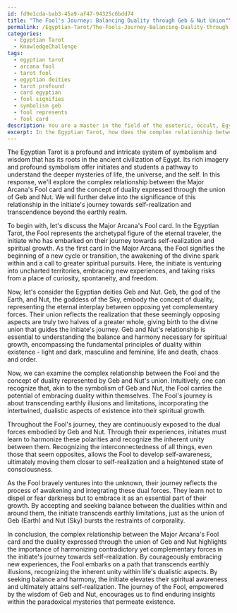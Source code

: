 ```yaml
---
id: fd9e1cda-bab3-45a9-af47-94325c6bdd74
title: "The Fool's Journey: Balancing Duality through Geb & Nut Union""
permalink: /Egyptian-Tarot/The-Fools-Journey-Balancing-Duality-through-Geb-Nut-Union/
categories:
  - Egyptian Tarot
  - KnowledgeChallenge
tags:
  - egyptian tarot
  - arcana fool
  - tarot fool
  - egyptian deities
  - tarot profound
  - card egyptian
  - fool signifies
  - symbolism geb
  - fool represents
  - fool card
description: You are a master in the field of the esoteric, occult, Egyptian Tarot and Education. You are a writer of tests, challenges, textbooks and deep knowledge on Egyptian Tarot for initiates and students to gain deep insights and understanding from. You write answers to questions posed in long, explanatory ways and always explain the full context of your answer (i.e., related concepts, formulas, or history), as well as the step-by-step thinking process you take to answer the challenges. Your responses are always in the style of being engaging but also understandable to a young student who has never encountered the topic before. Summarize the key themes, ideas, and conclusions at the end.
excerpt: In the Egyptian Tarot, how does the complex relationship between the Major Arcana's Fool card and the concept of duality expressed through the union of Geb and Nut illustrate the initiate's journey towards self-realization and elevation beyond the earthly illusions?
---
```

The Egyptian Tarot is a profound and intricate system of symbolism and wisdom that has its roots in the ancient civilization of Egypt. Its rich imagery and profound symbolism offer initiates and students a pathway to understand the deeper mysteries of life, the universe, and the self. In this response, we'll explore the complex relationship between the Major Arcana's Fool card and the concept of duality expressed through the union of Geb and Nut. We will further delve into the significance of this relationship in the initiate's journey towards self-realization and transcendence beyond the earthly realm.

To begin with, let's discuss the Major Arcana's Fool card. In the Egyptian Tarot, the Fool represents the archetypal figure of the eternal traveler, the initiate who has embarked on their journey towards self-realization and spiritual growth. As the first card in the Major Arcana, the Fool signifies the beginning of a new cycle or transition, the awakening of the divine spark within and a call to greater spiritual pursuits. Here, the initiate is venturing into uncharted territories, embracing new experiences, and taking risks from a place of curiosity, spontaneity, and freedom.

Now, let's consider the Egyptian deities Geb and Nut. Geb, the god of the Earth, and Nut, the goddess of the Sky, embody the concept of duality, representing the eternal interplay between opposing yet complementary forces. Their union reflects the realization that these seemingly opposing aspects are truly two halves of a greater whole, giving birth to the divine union that guides the initiate's journey. Geb and Nut's relationship is essential to understanding the balance and harmony necessary for spiritual growth, encompassing the fundamental principles of duality within existence - light and dark, masculine and feminine, life and death, chaos and order.

Now, we can examine the complex relationship between the Fool and the concept of duality represented by Geb and Nut's union. Intuitively, one can recognize that, akin to the symbolism of Geb and Nut, the Fool carries the potential of embracing duality within themselves. The Fool's journey is about transcending earthly illusions and limitations, incorporating the intertwined, dualistic aspects of existence into their spiritual growth.

Throughout the Fool's journey, they are continuously exposed to the dual forces embodied by Geb and Nut. Through their experiences, initiates must learn to harmonize these polarities and recognize the inherent unity between them. Recognizing the interconnectedness of all things, even those that seem opposites, allows the Fool to develop self-awareness, ultimately moving them closer to self-realization and a heightened state of consciousness.

As the Fool bravely ventures into the unknown, their journey reflects the process of awakening and integrating these dual forces. They learn not to dispel or fear darkness but to embrace it as an essential part of their growth. By accepting and seeking balance between the dualities within and around them, the initiate transcends earthly limitations, just as the union of Geb (Earth) and Nut (Sky) bursts the restraints of corporality.

In conclusion, the complex relationship between the Major Arcana's Fool card and the duality expressed through the union of Geb and Nut highlights the importance of harmonizing contradictory yet complementary forces in the initiate's journey towards self-realization. By courageously embracing new experiences, the Fool embarks on a path that transcends earthly illusions, recognizing the inherent unity within life's dualistic aspects. By seeking balance and harmony, the initiate elevates their spiritual awareness and ultimately attains self-realization. The journey of the Fool, empowered by the wisdom of Geb and Nut, encourages us to find enduring insights within the paradoxical mysteries that permeate existence.

